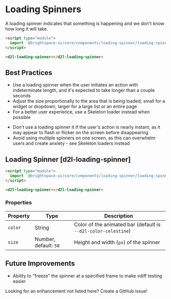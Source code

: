 # Loading Spinners

A loading spinner indicates that something is happening and we don't know how long it will take.

<!-- docs: demo name:d2l-loading-spinner -->
```html
<script type="module">
  import '@brightspace-ui/core/components/loading-spinner/loading-spinner.js';
</script>

<d2l-loading-spinner></d2l-loading-spinner>
```

## Best Practices

<!-- docs: start best practices -->
<!-- docs: start dos -->
* Use a loading spinner when the user initiates an action with indeterminate length, and it's expected to take longer than a couple seconds
* Adjust the size proportionally to the area that is being loaded; small for a widget or dropdown, larger for a large list or an entire page
* For a better user experience, use a Skeleton loader instead when possible
<!-- docs: end dos -->

<!-- docs: start donts -->
* Don't use a loading spinner it if the user's action is nearly instant, as it may appear to flash or flicker on the screen before disappearing
* Avoid using multiple spinners on one screen, as this can overwhelm users and create anxiety - see Skeleton loaders instead
<!-- docs: end donts -->
<!-- docs: end best practices -->

## Loading Spinner [d2l-loading-spinner]

<!-- docs: demo code properties name:d2l-loading-spinner sandboxTitle:'Loading Spinner' -->
```html
<script type="module">
  import '@brightspace-ui/core/components/loading-spinner/loading-spinner.js';
</script>

<d2l-loading-spinner></d2l-loading-spinner>
```
<!-- docs: start hidden content -->

### Properties

| Property | Type | Description |
|--|--|--|
| `color` | String | Color of the animated bar (default is `--d2l-color-celestine`) |
| `size` | Number, default: `50` | Height and width (`px`) of the spinner |

## Future Improvements

- Ability to "freeze" the spinner at a specified frame to make vdiff testing easier

Looking for an enhancement not listed here? Create a GitHub issue!
<!-- docs: end hidden content -->
